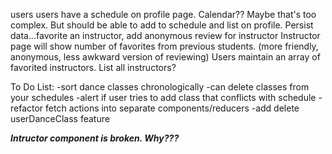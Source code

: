 users
users have a schedule on profile page. Calendar?? Maybe that's too complex. But should be able to add to schedule and list on profile. Persist data...favorite an instructor, add anonymous review for instructor
Instructor page will show number of favorites from previous students. (more friendly, anonymous, less awkward version of reviewing)
Users maintain an array of favorited instructors.
List all instructors?


To Do List:
-sort dance classes chronologically
-can delete classes from your schedules
-alert if user tries to add class that conflicts with schedule
-refactor fetch actions into separate components/reducers
-add delete userDanceClass feature

***Intructor component is broken. Why???***
